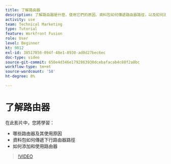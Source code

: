```yaml
---
title: 了解路由器
description: 了解路由器是什麼、使用它們的原因、資料包如何傳遞路由器路徑，以及如何添加和使用路由器，所有這些都在 [!DNL Adobe Workfront Fusion].
activity: use
team: Technical Marketing
type: Tutorial
feature: Workfront Fusion
role: User
level: Beginner
kt: 9012
exl-id: 38517856-094f-48e1-8930-ad0d27bec6ec
doc-type: video
source-git-commit: 650e4d346e1792863930dcebafacab4c88f2a8bc
workflow-type: tm+mt
source-wordcount: '58'
ht-degree: 0%

---
```


# 了解路由器

在此影片中，您將學習：

* 哪些路由器及其使用原因
* 資料包如何傳遞下行路由器路徑
* 如何添加和使用路由器

>[!VIDEO](https://video.tv.adobe.com/v/335271/?quality=12&learn=on)
